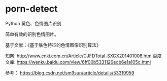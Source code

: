 # porn-detect


Python 黄色、色情图片识别

简单有效的识别色情图片。

基于文献：《基于肤色特征的色情图像识别算法》 

知网: http://www.cnki.com.cn/Article/CJFDTotal-SXGX201401008.htm
百度文库: https://wenku.baidu.com/view/6ff00b5331126edb6e1a105c.html

参考： https://blog.csdn.net/sm9sun/article/details/53319959